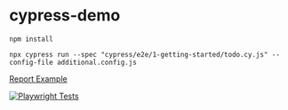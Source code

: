 # cypress-demo

`npm install`

`npx cypress run --spec "cypress/e2e/1-getting-started/todo.cy.js" --config-file additional.config.js`

[Report Example](https://pvarenik.github.io/cypress-demo/)

[![Playwright Tests](https://github.com/pvarenik/playwright-demo/actions/workflows/playwright.yml/badge.svg?branch=master)](https://github.com/pvarenik/cypress-demo/actions/workflows/main.yml)
